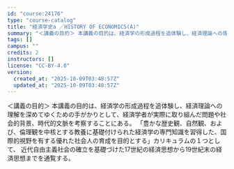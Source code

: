 ```yaml
---
id: "course:24176"
type: "course-catalog"
title: "経済学史a ／HISTORY OF ECONOMICS(A)"
summary: "＜講義の目的＞ 本講義の目的は、経済学の形成過程を追体験し、経済理論への理解を深めてゆくための手がかりとして、経済学者が実際に取り組んだ問題や社会的背景、時代的文脈を考察することにある。 「豊かな歴史観、自然観、および、倫理観を中核とする教…"
tags: []
campus: ""
credits: 2
instructors: []
license: "CC-BY-4.0"
version:
  created_at: "2025-10-09T03:48:57Z"
  updated_at: "2025-10-09T03:48:57Z"
---
```

＜講義の目的＞ 本講義の目的は、経済学の形成過程を追体験し、経済理論への理解を深めてゆくための手がかりとして、経済学者が実際に取り組んだ問題や社会的背景、時代的文脈を考察することにある。 「豊かな歴史観、自然観、および、倫理観を中核とする教養に基礎付けられた経済学の専門知識を習得した、国際的視野を有する優れた社会人の育成を目的とする」カリキュラムの１つとして、 近代自由主義社会の確立を基礎づけた17世紀の経済思想から19世紀末の経済思想までを通覧する。
